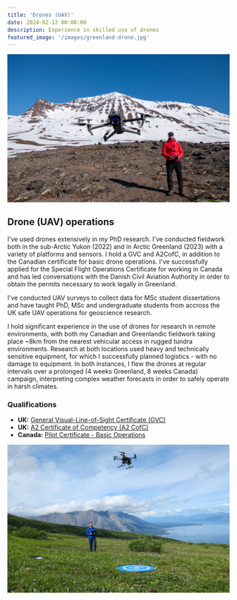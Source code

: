 ```yaml
---
title: 'Drones (UAV)'
date: 2024-02-12 00:00:00
description: Experience in skilled use of drones
featured_image: '/images/greenland-drone.jpg'
---
```


![](/images/greenland-drone.jpg)

## Drone (UAV) operations
I've used drones extensively in my PhD research. I've conducted fieldwork both in the sub-Arctic Yukon (2022) and in Arctic Greenland (2023) with a variety of platforms and sensors. I hold a GVC and A2CofC, in addition to the Canadian certificate for basic drone operations. I've successfully applied for the Special Flight Operations Certificate for working in Canada and has led conversations with the Danish Civil Aviation Authority in order to obtain the permits necessary to work legally in Greenland.

I've conducted UAV surveys to collect data for MSc student dissertations and have taught PhD, MSc and undergraduate students from accross the UK safe UAV operations for geoscience research.

I hold significant experience in the use of drones for research in remote environments, with both my Canadian and Greenlandic fieldwork taking place ~8km from the nearest vehicular access in rugged tundra environments. Research at both locations used heavy and technically sensitive equipment, for which I successfully planned logistics - with no damage to equipment. In both instances, I flew the drones at regular intervals over a prolonged (4 weeks Greenland, 8 weeks Canada) campaign, interpreting complex weather forecasts in order to safely operate in harsh climates.

### Qualifications
* **UK:** [General Visual-Line-of-Sight Certificate (GVC)](https://www.caa.co.uk/drones/digitising-specific-category-operations-disco-project/pilot-competence/)
* **UK:** [A2 Certificate of Competency (A2 CofC)](https://www.caa.co.uk/drones/digitising-specific-category-operations-disco-project/pilot-competence/)
* **Canada:** [Pilot Certificate - Basic Operations](https://tc.canada.ca/en/aviation/drone-safety/learn-rules-you-fly-your-drone/find-your-category-drone-operation#basic)

![](/images/yukon-drone-1.jpg)
